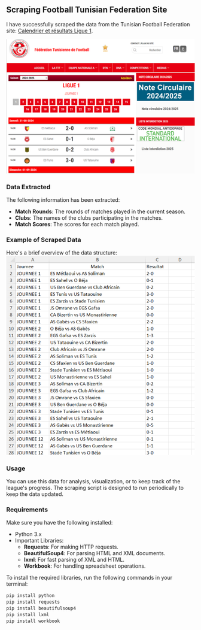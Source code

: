 ## Scraping Football Tunisian Federation Site

I have successfully scraped the data from the Tunisian Football Federation site: [Calendrier et résultats Ligue 1](https://www.ftf.org.tn/fr/calendrier-et-resultats-ligue-1/?journee=1&season=2024-2025). 

![This is the site](ftf.png)

### Data Extracted

The following information has been extracted:

- **Match Rounds**: The rounds of matches played in the current season.
- **Clubs**: The names of the clubs participating in the matches.
- **Match Scores**: The scores for each match played.

### Example of Scraped Data

Here's a brief overview of the data structure:
![This is the exemple](result.png)

### Usage

You can use this data for analysis, visualization, or to keep track of the league's progress. The scraping script is designed to run periodically to keep the data updated.

### Requirements

Make sure you have the following installed:

- Python 3.x
- Important Libraries:
  - **Requests**: For making HTTP requests.
  - **BeautifulSoup4**: For parsing HTML and XML documents.
  - **lxml**: For fast parsing of XML and HTML.
  - **Workbook**: For handling spreadsheet operations.

To install the required libraries, run the following commands in your terminal:

```bash
pip install python
pip install requests
pip install beautifulsoup4
pip install lxml
pip install workbook
